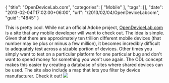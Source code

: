 {
	"title": "OpenDeviceLab.com",
	"categories": [
		"Mobile"
	],
	"tags": [],
	"date": "2013-02-04T17:02:00+06:00",
	"url": "/2013/02/04/OpenDeviceLabcom",
	"guid": "4845"
}

This is pretty cool. While not an official Adobe project, <a href="http://www.opendevicelab.com">OpenDeviceLab.com</a> is a site that any mobile developer will want to check out. The idea is simple. Given that there are approximately ten trillion different mobile devices (that number may be plus or minus a few million), it becomes incredibly difficult to adequately test across a sizable portion of devices. Other times you simply want to test on a particular platform for one particular bug and don't want to spend money for something you won't use again. The ODL concept makes this easier by creating a database of sites where shared devices can be used. The site also include a map that lets you filter by device manufacturer. Check it out!
<img src="https://static.raymondcamden.com/images/odlcom.png" />